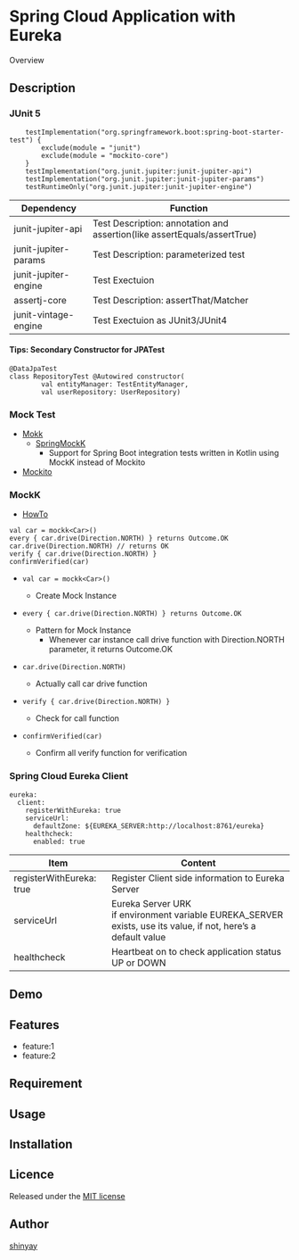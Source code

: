 # Spring Cloud Application with Eureka

Overview

## Description

### JUnit 5

```
	testImplementation("org.springframework.boot:spring-boot-starter-test") {
		exclude(module = "junit")
		exclude(module = "mockito-core")
	}
	testImplementation("org.junit.jupiter:junit-jupiter-api")
	testImplementation("org.junit.jupiter:junit-jupiter-params")
	testRuntimeOnly("org.junit.jupiter:junit-jupiter-engine")
```

|Dependency|Function|
|----------|--------|
|junit-jupiter-api|Test Description: annotation and assertion(like assertEquals/assertTrue)|
|junit-jupiter-params|Test Description: parameterized test|
|junit-jupiter-engine|Test Exectuion|
|assertj-core|Test Description: assertThat/Matcher|
|junit-vintage-engine|Test Exectuion as JUnit3/JUnit4|

#### Tips: Secondary Constructor for JPATest
```
@DataJpaTest
class RepositoryTest @Autowired constructor(
        val entityManager: TestEntityManager,
        val userRepository: UserRepository)
```

### Mock Test

- [Mokk](https://mockk.io/)
  - [SpringMockK](https://github.com/Ninja-Squad/springmockk)
    - Support for Spring Boot integration tests written in Kotlin using MockK instead of Mockito
- [Mockito](https://site.mockito.org)

### MockK

- [HowTo](https://mockk.io/)

```
val car = mockk<Car>()
every { car.drive(Direction.NORTH) } returns Outcome.OK
car.drive(Direction.NORTH) // returns OK
verify { car.drive(Direction.NORTH) }
confirmVerified(car)
```

- `val car = mockk<Car>()`
  - Create Mock Instance

- `every { car.drive(Direction.NORTH) } returns Outcome.OK`
  - Pattern for Mock Instance
    - Whenever car instance call drive function with Direction.NORTH parameter, it returns Outcome.OK

- `car.drive(Direction.NORTH)`
  - Actually call car drive function

- `verify { car.drive(Direction.NORTH) }`
  - Check for call function

- `confirmVerified(car)`
  - Confirm all verify function for verification

### Spring Cloud Eureka Client

```
eureka:
  client:
    registerWithEureka: true
    serviceUrl: 
      defaultZone: ${EUREKA_SERVER:http://localhost:8761/eureka}
    healthcheck:
      enabled: true
```

|Item|Content|
|----|-------|
|registerWithEureka: true|Register Client side information to Eureka Server|
|serviceUrl|Eureka Server URK<br>if environment variable EUREKA_SERVER exists, use its value, if not, here’s a default value|
|healthcheck|Heartbeat on to check application status UP or DOWN|

## Demo

## Features

- feature:1
- feature:2

## Requirement

## Usage

## Installation

## Licence

Released under the [MIT license](https://gist.githubusercontent.com/shinyay/56e54ee4c0e22db8211e05e70a63247e/raw/34c6fdd50d54aa8e23560c296424aeb61599aa71/LICENSE)

## Author

[shinyay](https://github.com/shinyay)
